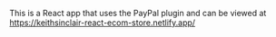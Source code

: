 This is a React app that uses the PayPal plugin and can be viewed at https://keithsinclair-react-ecom-store.netlify.app/
